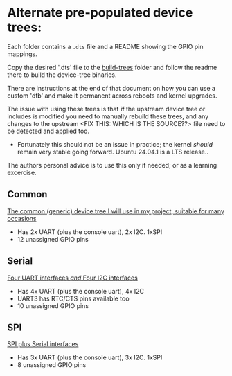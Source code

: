 # Alternate pre-populated device trees:
Each folder contains a `.dts` file and a README showing the GPIO pin mappings.

Copy the desired '.dts' file to the [build-trees](../build-trees) folder and follow the readme there to build the device-tree binaries.

There are instructions at the end of that document on how you can use a custom 'dtb' and make it permanent across reboots and kernel upgrades.

The issue with using these trees is that **if** the upstream device tree or includes is modified you need to manually rebuild these trees, and any changes to the upstream <FIX THIS: WHICH IS THE SOURCE??> file need to be detected and applied too.
- Fortunately this should not be an issue in practice; the kernel *should* remain very stable going forward. Ubuntu 24.04.1 is a LTS release..

The authors personal advice is to use this only if needed; or as a learning excercise.

## Common
[The common (generic) device tree I will use in my project, suitable for many occasions](./common)
* Has 2x UART (plus the console uart), 2x I2C. 1xSPI
* 12 unassigned GPIO pins

## Serial
[Four UART interfaces *and* Four I2C interfaces](./serial)
* Has 4x UART (plus the console uart), 4x I2C
* UART3 has RTC/CTS pins available too
* 10 unassigned GPIO pins

## SPI
[SPI plus Serial interfaces](./spi)
* Has 3x UART (plus the console uart), 3x I2C. 1xSPI
* 8 unassigned GPIO pins
